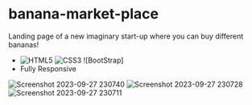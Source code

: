 # banana-market-place

Landing page of a new imaginary start-up where you can buy different bananas!
- ![HTML5](https://img.shields.io/badge/HTML5-E34F26?style=for-the-badge&logo=html5&logoColor=white)
![CSS3](https://img.shields.io/badge/CSS3-1572B6?style=for-the-badge&logo=css3&logoColor=white)
![BootStrap]
- Fully Responsive
  
![Screenshot 2023-09-27 230740](https://github.com/hoseinmrh/banana-market-place/assets/97128486/164f96b5-f887-4a53-8f51-47b124b0e5d5)
![Screenshot 2023-09-27 230728](https://github.com/hoseinmrh/banana-market-place/assets/97128486/0bc85751-020f-436f-b381-6f5a0d147304)
![Screenshot 2023-09-27 230711](https://github.com/hoseinmrh/banana-market-place/assets/97128486/a67f18be-36a3-420b-8cb6-bde88243c177)
